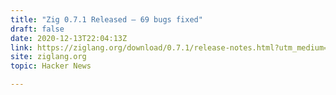 ```yaml
---
title: "Zig 0.7.1 Released – 69 bugs fixed"
draft: false
date: 2020-12-13T22:04:13Z
link: https://ziglang.org/download/0.7.1/release-notes.html?utm_medium=RSS&utm_source=hune
site: ziglang.org
topic: Hacker News  

---
```


